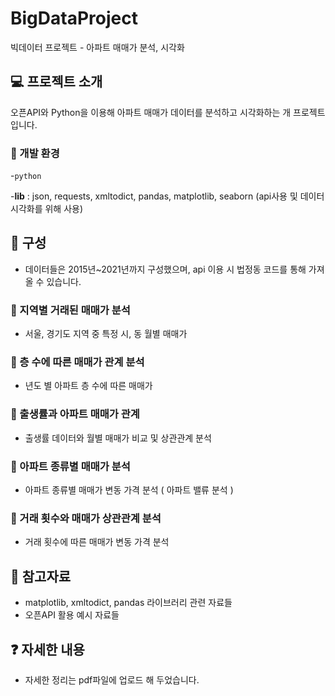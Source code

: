 # BigDataProject
빅데이터 프로젝트 - 아파트 매매가 분석, 시각화

## 💻 프로젝트 소개
오픈API와 Python을 이용해 아파트 매매가 데이터를 분석하고 시각화하는 개 프로젝트입니다.

### 🔧 개발 환경 
-`python`

-**lib** : json, requests, xmltodict, pandas, matplotlib, seaborn (api사용 및 데이터 시각화를 위해 사용)


## 📂 구성
* 데이터들은 2015년~2021년까지 구성했으며, api 이용 시 법정동 코드를 통해 가져올 수 있습니다.


  
### 📌 지역별 거래된 매매가 분석
- 서울, 경기도 지역 중 특정 시, 동 월별 매매가



### 📌 층 수에 따른 매매가 관계 분석
- 년도 별 아파트 층 수에 따른 매매가


  
### 📌 출생률과 아파트 매매가 관계
- 출생률 데이터와 월별 매매가 비교 및 상관관계 분석


  
### 📌 아파트 종류별 매매가 분석
- 아파트 종류별 매매가 변동 가격 분석 ( 아파트 밸류 분석 )


  
### 📌 거래 횟수와 매매가 상관관계 분석
- 거래 횟수에 따른 매매가 변동 가격 분석


  

## 📜 참고자료
* matplotlib, xmltodict, pandas 라이브러리 관련 자료들
* 오픈API 활용 예시 자료들

## ❓ 자세한 내용
* 자세한 정리는 pdf파일에 업로드 해 두었습니다.
